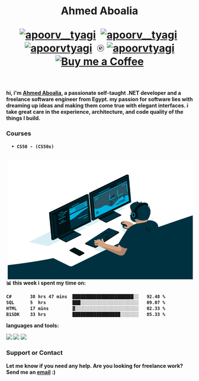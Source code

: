 <h1 align="center">
  <b> Ahmed Aboalia <p align="center">
        
 
<a href="https://twitter.com/engAbo3lia" target="blank"><img align="center" src="https://cdn.jsdelivr.net/npm/simple-icons@3.0.1/icons/facebook.svg" alt="apoorv__tyagi" height="20" width="20" /></a>&nbsp;
    <a href="https://Facebook.com/eng.Abo3lia" target="blank"><img align="center" src="https://cdn.jsdelivr.net/npm/simple-icons@3.0.1/icons/twitter.svg" alt="apoorv__tyagi" height="20" width="20" /></a>&nbsp;
<a href="https://www.linkedin.com/in/engabo3lia/" target="blank"><img align="center" src="https://cdn.jsdelivr.net/npm/simple-icons@3.0.1/icons/linkedin.svg" alt="apoorvtyagi" height="20" width="20" /></a>&nbsp;
     <a href="https://hashnode.com/@engAbo3lia" target="blank"><img align="center" src="https://github.com/EngAbo3lia/EngAbo3lia/blob/main/www.png" alt="apoorvtyagi" height="20" width="20" /></a>
<a href="https://hashnode.com/@engAbo3lia" target="blank"><img align="center" src="https://cdn.jsdelivr.net/npm/simple-icons@3.0.1/icons/hashnode.svg" alt="apoorvtyagi" height="20" width="20" /></a>
<a href="https://www.buymeacoffee.com/engAbo3lia"><img align="center" alt="Buy me a Coffee" width="22px" src="https://cdn.jsdelivr.net/npm/simple-icons@3.0.1/icons/buymeacoffee.svg" /></a>
   
        
</p></h1><br />
      


hi, i'm [Ahmed Aboalia](https://Aboalia.com/), a passionate self-taught .NET developer and a freelance software engineer from Egypt. my passion for software lies with dreaming up ideas and making them come true with elegant interfaces. i take great care in the experience, architecture, and code quality of the things I build.

### Courses 
      • CS50 - (CS50x)
<br/>
  <img align="right" alt="GIF" src="https://raw.githubusercontent.com/EngAbo3lia/EngAbo3lia/master/code.gif?raw=true" width="500" height="320" />
  

📊 **this week i spent my time on:**
<!--START_SECTION:waka-->

```text
C#       38 hrs 47 mins  ███████████████████████░░   92.48 %
SQL      5  hrs          ███░░░░░░░░░░░░░░░░░░░░░░   09.07 %
HTML     17 mins         ▓░░░░░░░░░░░░░░░░░░░░░░░░   02.33 %
B1SDK    33 hrs          ██████████████████░░░░░░░   85.33 %
```
<!--END_SECTION:waka-->

 **languages and tools:**  

<code><img height="26" src="https://cdn.jsdelivr.net/npm/simple-icons@3.0.1/icons/csharp.svg"></code>
<code><img height="26" src="https://cdn.jsdelivr.net/npm/simple-icons@3.0.1/icons/cplusplus.svg"></code>
<code><img height="26" src="https://cdn.jsdelivr.net/npm/simple-icons@3.0.1/icons/github.svg"></code>

### Support or Contact

Let me know if you need any help.
Are you looking for freelance work? Send me an [email](mailto:Ahmed.Aboalia2015@gmail.com) :)
  
####
  <!-- <a href="https://Facebook.com/Eng.Abo3lia" target="_blank"><img src="https://github.com/EngAbo3lia/EngAbo3lia/blob/main/fb.png" alt="Facebook" width="30"></a>
<a href="https://twitter.com/engAbo3lia" target="_blank"><img src="https://github.com/EngAbo3lia/EngAbo3lia/blob/main/tw.png" alt="Twitter" width="30"></a>
<a href="https://www.instagram.com/engabo3lia/" target="_blank"><img src="https://github.com/EngAbo3lia/EngAbo3lia/blob/main/ig.png" alt="Instagram" width="30"></a>
<a href="https://www.linkedin.com/in/engabo3lia/" target="_blank"><img src="https://github.com/EngAbo3lia/EngAbo3lia/blob/main/in.png" alt="LinkedIn" width="30"></a>
<a href="https://github.com/engabo3lia" target="_blank"><img src="https://github.com/EngAbo3lia/EngAbo3lia/blob/main/git.png" alt="GitHub" width="30"></a>
<a href="https://engabo3lia.github.io/" target="_blank"><img src="https://github.com/EngAbo3lia/EngAbo3lia/blob/main/www.png" alt="Website" width="30"></a>
-->
  
<!--
## My Statistics

<br/>
<p align="left">
  <a href="https://Aboalia.com">
  <img width="49.5%" src="https://github-readme-stats.vercel.app/api?username=ENGAbo3lia&show_icons=true&theme=gruvbox&hide_border=true" />
    <img width="49.5%" src="https://github-readme-streak-stats.herokuapp.com/?user=ENGAbo3lia&theme=gruvbox&hide_border=true" />
  </a>
</p>
<br>

[![Ahmed Aboalia Trips' Activity Graph](https://activity-graph.herokuapp.com/graph?username=abhigyantrips&custom_title=Ahmed%20Aboalia%20Trips's%20Contribution%20Graph&theme=gruvbox&bg_color=282828&hide_border=true&line=d1a01f&point=c58545)](https://Aboalia.com)

<!--<p align="left"> <img src="https://komarev.com/ghpvc/?username=nakulbhati&color=brightgreen" alt="Aboalia" /> </p>
https://github.com/antonkomarev/github-profile-views-counter
-->
